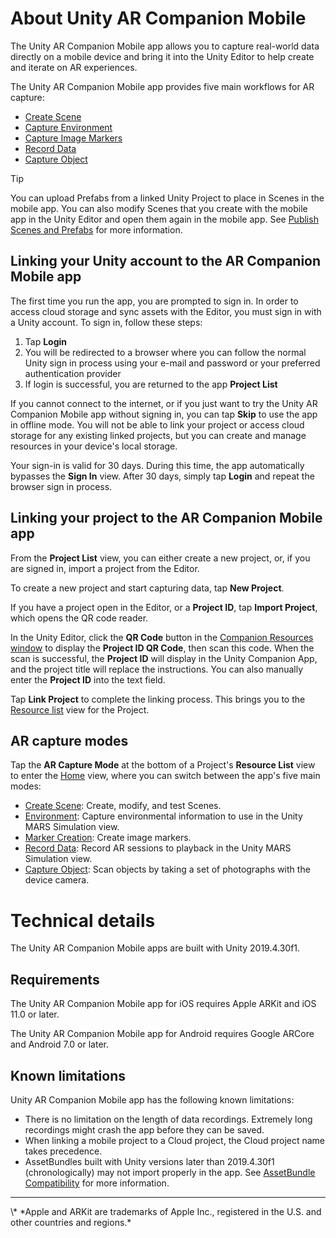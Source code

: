 # About Unity AR Companion Mobile

The Unity AR Companion Mobile app allows you to capture real-world data directly on a mobile device and bring it into the Unity Editor to help create and iterate on AR experiences.

The Unity AR Companion Mobile app provides five main workflows for AR capture:

- [Create Scene](scene-creation-workflow.md)
- [Capture Environment](environment-capture-workflow.md)
- [Capture Image Markers](marker-capture-workflow.md)
- [Record Data](record-data-workflow.md)
- [Capture Object](object-capture-workflow.md)

> [!TIP]
> You can upload Prefabs from a linked Unity Project to place in Scenes in the mobile app. You can also modify Scenes that you create with the mobile app in the Unity Editor and open them again in the mobile app. See [Publish Scenes and Prefabs](publish-scenes-prefabs.md) for more information.

## Linking your Unity account to the AR Companion Mobile app

The first time you run the app, you are prompted to sign in. In order to access cloud storage and sync assets with the Editor, you must sign in with a Unity account. To sign in, follow these steps:

1. Tap **Login**
2. You will be redirected to a browser where you can follow the normal Unity sign in process using your e-mail and password or your preferred authentication provider
3. If login is successful, you are returned to the app **Project List**

If you cannot connect to the internet, or if you just want to try the Unity AR Companion Mobile app without signing in, you can tap **Skip** to use the app in offline mode. You will not be able to link your project or access cloud storage for any existing linked projects, but you can create and manage resources in your device's local storage.

Your sign-in is valid for 30 days. During this time, the app automatically bypasses the **Sign In** view. After 30 days, simply tap **Login** and repeat the browser sign in process.

<a name="link-project"></a>
## Linking your project to the AR Companion Mobile app

From the **Project List** view, you can either create a new project, or, if you are signed in, import a project from the Editor.

To create a new project and start capturing data, tap **New Project**.

If you have a project open in the Editor, or a **Project ID**, tap **Import Project**, which opens the QR code reader.

In the Unity Editor, click the **QR Code** button in the [Companion Resources window](companion-resource-manager.md) to display the **Project ID QR Code**, then scan this code. When the scan is successful, the **Project ID** will display in the Unity Companion App, and the project title will replace the instructions. You can also manually enter the **Project ID** into the text field.

Tap **Link Project** to complete the linking process. This brings you to the [Resource list](companion-resource-view.md) view for the Project.

## AR capture modes

Tap the **AR Capture Mode** at the bottom of a Project's **Resource List** view to enter the [Home](companion-home-view.md) view, where you can switch between the app's five main modes:

- [Create Scene](scene-creation-workflow.md): Create, modify, and test Scenes.
- [Environment](environment-capture-workflow.md): Capture environmental information to use in the Unity MARS Simulation view.
- [Marker Creation](marker-capture-workflow.md): Create image markers.
- [Record Data](record-data-workflow.md): Record AR sessions to playback in the Unity MARS Simulation view.
- [Capture Object](object-capture-workflow.md): Scan objects by taking a set of photographs with the device camera.

# Technical details

The Unity AR Companion Mobile apps are built with Unity 2019.4.30f1.

## Requirements

The Unity AR Companion Mobile app for iOS requires Apple ARKit and iOS 11.0 or later.

The Unity AR Companion Mobile app for Android requires Google ARCore and Android 7.0 or later.

## Known limitations

Unity AR Companion Mobile app has the following known limitations:

* There is no limitation on the length of data recordings. Extremely long recordings might crash the app before they can be saved.
* When linking a mobile project to a Cloud project, the Cloud project name takes precedence.
* AssetBundles built with Unity versions later than 2019.4.30f1 (chronologically) may not import properly in the app. See [AssetBundle Compatibility](publish-scenes-prefabs.md#assetbundle-compatibility) for more information.

<hr>
\* *Apple and ARKit are trademarks of Apple Inc., registered in the U.S. and other countries and regions.*